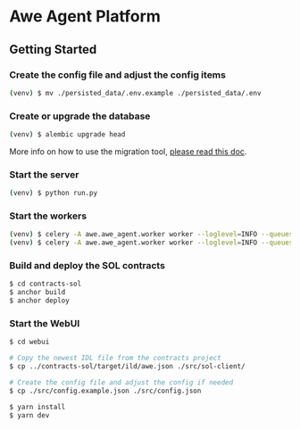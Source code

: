 # Awe Agent Platform


## Getting Started

### Create the config file and adjust the config items

```bash
(venv) $ mv ./persisted_data/.env.example ./persisted_data/.env
```

### Create or upgrade the database

```bash
(venv) $ alembic upgrade head
```

More info on how to use the migration tool, [please read this doc](./migrations/README.md).

### Start the server

```bash
(venv) $ python run.py
```

### Start the workers

```bash
(venv) $ celery -A awe.awe_agent.worker worker --loglevel=INFO --queues=llm --pool=solo
(venv) $ celery -A awe.awe_agent.worker worker --loglevel=INFO --queues=sd --pool=solo
```

### Build and deploy the SOL contracts

```bash
$ cd contracts-sol
$ anchor build
$ anchor deploy
```

### Start the WebUI

```bash
$ cd webui

# Copy the newest IDL file from the contracts project
$ cp ../contracts-sol/target/ild/awe.json ./src/sol-client/

# Create the config file and adjust the config if needed
$ cp ./src/config.example.json ./src/config.json

$ yarn install
$ yarn dev
```
